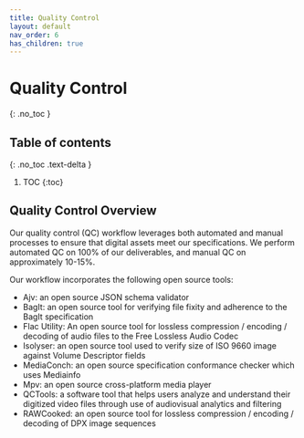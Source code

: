 ```yaml
---
title: Quality Control
layout: default
nav_order: 6
has_children: true
---
```


# Quality Control
{: .no_toc }

## Table of contents
{: .no_toc .text-delta }

1. TOC
{:toc}

## Quality Control Overview
Our quality control (QC) workflow leverages both automated and manual processes to ensure that digital assets meet our specifications. We perform automated QC on 100% of our deliverables, and manual QC on approximately 10-15%.

Our workflow incorporates the following open source tools:


* Ajv: an open source JSON schema validator
* BagIt: an open source tool for verifying file fixity and adherence to the BagIt specification
* Flac Utility: An open source tool for lossless compression / encoding / decoding of audio files to the Free Lossless Audio Codec
* Isolyser: an open source tool used to verify size of ISO 9660 image against Volume Descriptor fields
* MediaConch: an open source specification conformance checker which uses Mediainfo
* Mpv: an open source cross-platform media player
* QCTools: a software tool that helps users analyze and understand their digitized video files through use of audiovisual analytics and filtering
* RAWCooked: an open source tool for lossless compression / encoding / decoding of DPX image sequences



